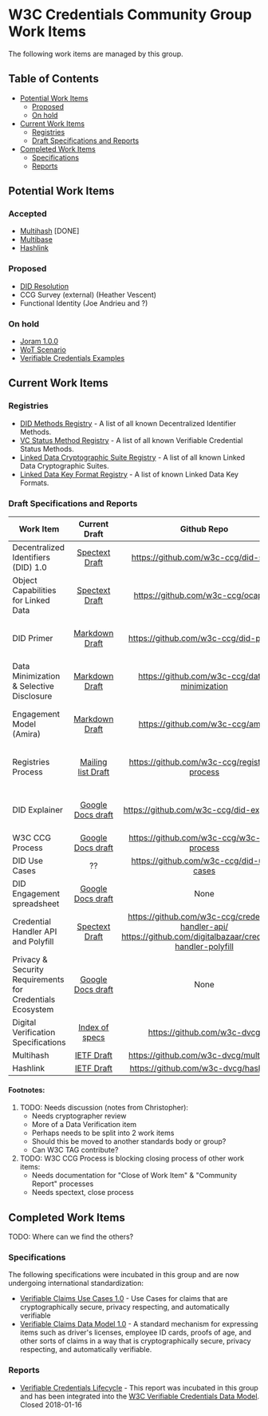 # W3C Credentials Community Group Work Items

The following work items are managed by this group.

## Table of Contents


- [Potential Work Items](#potential-work-items)
  + [Proposed](#proposed)
  + [On hold](#on-hold)
- [Current Work Items](#current-work-items)
  + [Registries](#registries)
  + [Draft Specifications and Reports](#draft-specifications-and-reports)
- [Completed Work Items](#completed-work-items)
  + [Specifications](#specifications)
  + [Reports](#reports)

## Potential Work Items

### Accepted
- [Multihash](https://github.com/w3c-ccg/community/issues/46) [DONE]
- [Multibase](https://github.com/w3c-ccg/community/issues/47)
- [Hashlink](https://github.com/w3c-ccg/community/issues/48)

### Proposed
- [DID Resolution](https://github.com/w3c-ccg/community/issues/20)
- CCG Survey (external) (Heather Vescent)
- Functional Identity (Joe Andrieu and ?)

### On hold
- [Joram 1.0.0](http://bit.ly/joram100)
- [WoT Scenario](https://github.com/WebOfTrustInfo/rebooting-the-web-of-trust-fall2017/blob/master/topics-and-advance-readings/RWOT-User-Story.md)
- [Verifiable Credentials Examples](https://github.com/w3c-ccg/vc-examples)

## Current Work Items 

### Registries

- [DID Methods Registry](https://w3c-ccg.github.io/did-method-registry) - A list of all known Decentralized Identifier Methods.
- [VC Status Method Registry](https://w3c-ccg.github.io/vc-status-registry) - A list of all known Verifiable Credential Status Methods.
- [Linked Data Cryptographic Suite Registry](https://w3c-ccg.github.io/ld-cryptosuite-registry/) - A list of all known Linked Data Cryptographic Suites.
- [Linked Data Key Format Registry](https://htmlpreview.github.io/?https://github.com/w3c-ccg/did-spec/blob/4eafb19e5c66b9d54e31d88460b89bdc00a07d80/ld-keys.html) - A list of known Linked Data Key Formats.

### Draft Specifications and Reports

| Work Item | Current Draft | Github Repo | Status | 
| --------- |:-------------:|:-----:|-----:|
| Decentralized Identifiers (DID) 1.0 | [Spectext Draft](https://w3c-ccg.github.io/did-spec/) | https://github.com/w3c-ccg/did-spec | Iterating | 
| Object Capabilities for Linked Data | [Spectext Draft](https://w3c-ccg.github.io/ocap-ld/) | https://github.com/w3c-ccg/ocap-ld | Iterating |
| DID Primer | [Markdown Draft](https://w3c-ccg.github.io/did-primer/) | https://github.com/w3c-ccg/did-primer | Needs spectext, close process |
| Data Minimization & Selective Disclosure | [Markdown Draft](https://github.com/w3c-ccg/data-minimization) | https://github.com/w3c-ccg/data-minimization | (1) |
| Engagement Model (Amira) | [Markdown Draft](https://github.com/WebOfTrustInfo/rwot5-boston/blob/master/final-documents/amira.md) | https://github.com/w3c-ccg/amira | Needs spectext, close process |
| Registries Process | [Mailing list Draft](https://lists.w3.org/Archives/Public/public-credentials/2017Dec/0020.html) | https://github.com/w3c-ccg/registries-process | Needs spectext, close process |
| DID Explainer | [Google Docs draft](https://docs.google.com/document/d/1JIWWs8YTWP83Hao5UXyrgpddYu9F0v8lGDUo0Usor10/edit) | https://github.com/w3c-ccg/did-explainer | Needs spectext, close process |
| W3C CCG Process | [Google Docs draft](https://docs.google.com/document/d/1vj811aUbs8GwZUNo-LIFBHafsz4rZTSnRtPv7RQaqNc/edit#) | https://github.com/w3c-ccg/w3c-ccg-process | BLOCKING OTHERS(2) |
| DID Use Cases | ?? | https://github.com/w3c-ccg/did-use-cases | UNKNOWN |
| DID Engagement spreadsheet | [Google Docs draft](https://docs.google.com/spreadsheets/d/1ZDHH1p4EBjxVqQJyO07gWOowhrsW2hrkRH2kgNzt0y0/edit#gid=1477995692) | None | UNKNOWN |
| Credential Handler API and Polyfill | [Spectext Draft](https://w3c-ccg.github.io/credential-handler-api/) | https://github.com/w3c-ccg/credential-handler-api/ https://github.com/digitalbazaar/credential-handler-polyfill | Iterating |
| Privacy & Security Requirements for Credentials Ecosystem | [Google Docs draft](https://goo.gl/ZeyJUS) | None | UNKNOWN | 
| Digital Verification Specifications | [Index of specs](https://w3c-dvcg.github.io/) | https://github.com/w3c-dvcg | Iterating |
| Multihash | [IETF Draft](https://w3c-dvcg.github.io/multihash/index.xml) | https://github.com/w3c-dvcg/multihash | Iterating |
| Hashlink | [IETF Draft](https://github.com/w3c-dvcg/hashlink/) | https://github.com/w3c-dvcg/hashlink/ | Iterating |


#### Footnotes:

1. TODO: Needs discussion (notes from Christopher):
    - Needs cryptographer review
    - More of a Data Verification item
    - Perhaps needs to be split into 2 work items
    - Should this be moved to another standards body or group?
    - Can W3C TAG contribute?
2. TODO: W3C CCG Process is blocking closing process of other work items:
   - Needs documentation for "Close of Work Item" & "Community Report" processes
   - Needs spectext, close process

## Completed Work Items 

TODO: Where can we find the others?

### Specifications

The following specifications were incubated in this group and are now undergoing international standardization:

- [Verifiable Claims Use Cases 1.0](https://w3c.github.io/vc-use-cases/) - Use Cases for claims that are cryptographically secure, privacy respecting, and automatically verifiable
- [Verifiable Claims Data Model 1.0](https://w3c.github.io/vc-data-model/) - A standard mechanism for expressing items such as driver's licenses, employee ID cards, proofs of age, and other sorts of claims in a way that is cryptographically secure, privacy respecting, and automatically verifiable.

### Reports

- [Verifiable Credentials Lifecycle](https://goo.gl/pBKL08) - This report was incubated in this group and has been integrated into the [W3C Verifiable Credentials Data Model](https://w3c.github.io/vc-data-model/). Closed 2018-01-16

